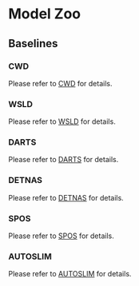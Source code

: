 # Model Zoo

## Baselines

### CWD

Please refer to [CWD](https://github.com/open-mmlab/mmrazor/blob/master/configs/distill/cwd/README.md) for details.

### WSLD

Please refer to [WSLD](https://github.com/open-mmlab/mmrazor/blob/master/configs/distill/wsld/README.md) for details.

### DARTS

Please refer to [DARTS](https://github.com/open-mmlab/mmrazor/blob/master/configs/nas/darts/README.md) for details.

### DETNAS

Please refer to [DETNAS](https://github.com/open-mmlab/mmrazor/blob/master/configs/nas/detnas/README.md) for details.

### SPOS

Please refer to [SPOS](https://github.com/open-mmlab/mmrazor/blob/master/configs/nas/spos/README.md) for details.

### AUTOSLIM

Please refer to [AUTOSLIM](https://github.com/open-mmlab/mmrazor/blob/master/configs/pruning/autoslim/README.md) for details.
